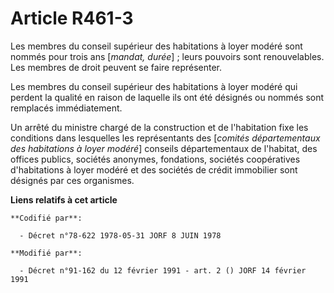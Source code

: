 # Article R461-3

Les membres du conseil supérieur des habitations à loyer modéré sont nommés pour trois ans [*mandat, durée*] ; leurs pouvoirs
sont renouvelables. Les membres de droit peuvent se faire représenter.

Les membres du conseil supérieur des habitations à loyer modéré qui perdent la qualité en raison de laquelle ils ont été
désignés ou nommés sont remplacés immédiatement.

Un arrêté du ministre chargé de la construction et de l'habitation fixe les conditions dans lesquelles les représentants des
[*comités départementaux des habitations à loyer modéré*] conseils départementaux de l'habitat, des offices publics, sociétés
anonymes, fondations, sociétés coopératives d'habitations à loyer modéré et des sociétés de crédit immobilier sont désignés
par ces organismes.

**Liens relatifs à cet article**

	**Codifié par**:

	  - Décret n°78-622 1978-05-31 JORF 8 JUIN 1978

	**Modifié par**:

	  - Décret n°91-162 du 12 février 1991 - art. 2 () JORF 14 février 1991
